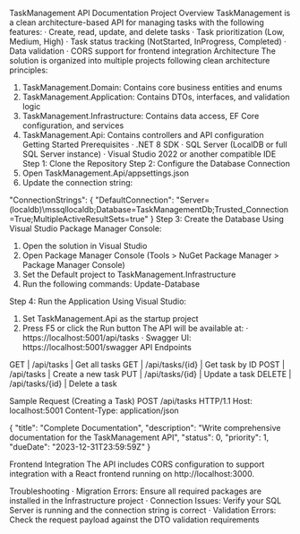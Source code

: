 TaskManagement API Documentation
Project Overview
TaskManagement is a clean architecture-based API for managing tasks with the following features:
·	Create, read, update, and delete tasks
·	Task prioritization (Low, Medium, High)
·	Task status tracking (NotStarted, InProgress, Completed)
·	Data validation
·	CORS support for frontend integration
Architecture
The solution is organized into multiple projects following clean architecture principles:
1.	TaskManagement.Domain: Contains core business entities and enums
2.	TaskManagement.Application: Contains DTOs, interfaces, and validation logic
3.	TaskManagement.Infrastructure: Contains data access, EF Core configuration, and services
4.	TaskManagement.Api: Contains controllers and API configuration
Getting Started
Prerequisites
·	.NET 8 SDK
·	SQL Server (LocalDB or full SQL Server instance)
·	Visual Studio 2022 or another compatible IDE
Step 1: Clone the Repository
Step 2: Configure the Database Connection
1.	Open TaskManagement.Api/appsettings.json
2.	Update the connection string:

"ConnectionStrings": {
  "DefaultConnection": "Server=(localdb)\\mssqllocaldb;Database=TaskManagementDb;Trusted_Connection=True;MultipleActiveResultSets=true"
}
Step 3: Create the Database
Using Visual Studio Package Manager Console:
1.	Open the solution in Visual Studio
2.	Open Package Manager Console (Tools > NuGet Package Manager > Package Manager Console)
3.	Set the Default project to TaskManagement.Infrastructure
4.	Run the following commands:
Update-Database

Step 4: Run the Application
Using Visual Studio:
1.	Set TaskManagement.Api as the startup project
2.	Press F5 or click the Run button
The API will be available at:
·	https://localhost:5001/api/tasks 
·	Swagger UI: https://localhost:5001/swagger
API Endpoints

 GET    | /api/tasks | Get all tasks 
 GET    | /api/tasks/{id} | Get task by ID 
POST   | /api/tasks | Create a new task 
PUT    | /api/tasks/{id} | Update a task 
 DELETE | /api/tasks/{id} | Delete a task 







Sample Request (Creating a Task)
POST /api/tasks HTTP/1.1
Host: localhost:5001
Content-Type: application/json

{
  "title": "Complete Documentation",
  "description": "Write comprehensive documentation for the TaskManagement API",
  "status": 0,
  "priority": 1,
  "dueDate": "2023-12-31T23:59:59Z"
}

Frontend Integration
The API includes CORS configuration to support integration with a React frontend running on http://localhost:3000.

Troubleshooting
·	Migration Errors: Ensure all required packages are installed in the Infrastructure project
·	Connection Issues: Verify your SQL Server is running and the connection string is correct
·	Validation Errors: Check the request payload against the DTO validation requirements


